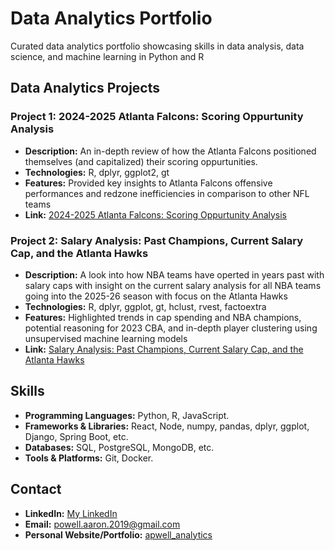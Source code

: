 # Data Analytics Portfolio
Curated data analytics portfolio showcasing skills in data analysis, data science, and machine learning in Python and R

## Data Analytics Projects

### Project 1: 2024-2025 Atlanta Falcons: Scoring Oppurtunity Analysis

*   **Description:** An in-depth review of how the Atlanta Falcons positioned themselves (and capitalized) their scoring oppurtunities.
*   **Technologies:** R, dplyr, ggplot2, gt
*   **Features:** Provided key insights to Atlanta Falcons offensive performances and redzone inefficiencies in comparison to other NFL teams
*   **Link:** [2024-2025 Atlanta Falcons: Scoring Oppurtunity Analysis](https://github.com/ap-well/analytics/blob/main/NFL_analytics/falcons_analysis.r)

### Project 2: Salary Analysis: Past Champions, Current Salary Cap, and the Atlanta Hawks

*   **Description:** A look into how NBA teams have operted in years past with salary caps with insight on the current salary analysis for all NBA teams going into the 2025-26 season with focus on the Atlanta Hawks
*   **Technologies:** R, dplyr, ggplot, gt, hclust, rvest, factoextra
*   **Features:** Highlighted trends in cap spending and NBA champions, potential reasoning for 2023 CBA, and in-depth player clustering using unsupervised machine learning models
*   **Link:** [Salary Analysis: Past Champions, Current Salary Cap, and the Atlanta Hawks](https://github.com/ap-well/analytics/tree/main/NBA_analytics)

## Skills

*   **Programming Languages:** Python, R, JavaScript.
*   **Frameworks & Libraries:** React, Node, numpy, pandas, dplyr, ggplot, Django, Spring Boot, etc.
*   **Databases:** SQL, PostgreSQL, MongoDB, etc.
*   **Tools & Platforms:** Git, Docker.

## Contact

*   **LinkedIn:** [My LinkedIn](www.linkedin.com/in/aaron-powell-3a4273110)
*   **Email:** powell.aaron.2019@gmail.com
*   **Personal Website/Portfolio:** [apwell_analytics](https://apwellanalytics.substack.com/)
